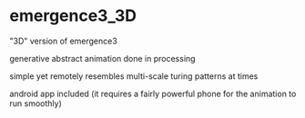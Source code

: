 # emergence3_3D

"3D" version of emergence3

generative abstract animation done in processing

simple yet remotely resembles multi-scale turing patterns at times

android app included (it requires a fairly powerful phone for the animation to run smoothly)

